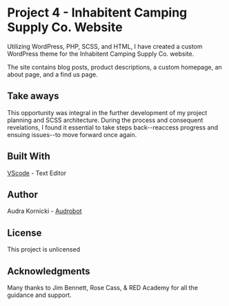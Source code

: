  # Project 4 - Inhabitent Camping Supply Co. Website
  
 Utilizing WordPress, PHP, SCSS, and HTML, I have created a custom WordPress theme for the Inhabitent Camping Supply Co. website. 
 
 The site contains blog posts, product descriptions, a custom homepage, an about page, and a find us page.
 

 ## Take aways
  
 This opportunity was integral in the further development of my project planning and SCSS architecture. During the process and consequent revelations, I found it essential to take steps back--reaccess progress and ensuing issues--to move forward once again.
  

 ## Built With
  
 [VScode](http://www.vscode.com) - Text Editor
 
 ## Author
 
 Audra Kornicki - [Audrobot](https://github.com/Audrobot)
 
 ## License
 
 This project is unlicensed
 
 ## Acknowledgments
 
 Many thanks to Jim Bennett, Rose Cass, & RED Academy for all the guidance and support.
